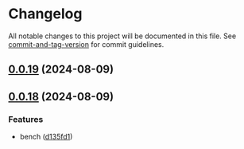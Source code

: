 # Changelog

All notable changes to this project will be documented in this file. See [commit-and-tag-version](https://github.com/absolute-version/commit-and-tag-version) for commit guidelines.

## [0.0.19](https://github.com/ragrag/yakugen/compare/v0.0.18...v0.0.19) (2024-08-09)

## [0.0.18](https://github.com/ragrag/yakugen/compare/v0.0.16...v0.0.18) (2024-08-09)


### Features

* bench ([d135fd1](https://github.com/ragrag/yakugen/commit/d135fd1c165e85f50b28293afa851a91c9b395c1))
